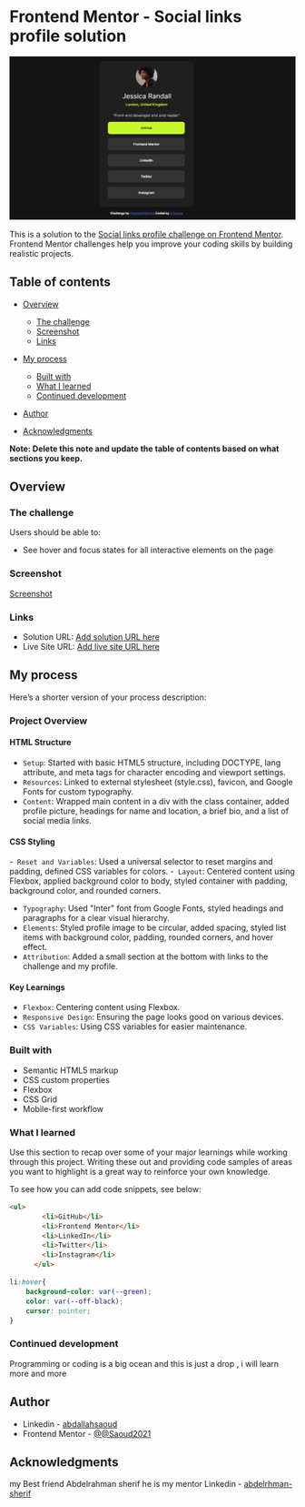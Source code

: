 # Frontend Mentor - Social links profile solution
![Design preview for the social links profile coding challenge](./design/screenshot.png)

This is a solution to the [Social links profile challenge on Frontend Mentor](https://www.frontendmentor.io/challenges/social-links-profile-UG32l9m6dQ). Frontend Mentor challenges help you improve your coding skills by building realistic projects. 

## Table of contents

- [Overview](#overview)
  - [The challenge](#the-challenge)
  - [Screenshot](#screenshot)
  - [Links](#links)
- [My process](#my-process)
  - [Built with](#built-with)
  - [What I learned](#what-i-learned)
  - [Continued development](#continued-development)

- [Author](#author)
- [Acknowledgments](#acknowledgments)

**Note: Delete this note and update the table of contents based on what sections you keep.**

## Overview

### The challenge

Users should be able to:

- See hover and focus states for all interactive elements on the page

### Screenshot

[Screenshot]


### Links

- Solution URL: [Add solution URL here](https://your-solution-url.com)
- Live Site URL: [Add live site URL here](https://your-live-site-url.com)

## My process

Here’s a shorter version of your process description:

### Project Overview
#### HTML Structure
- `Setup`: Started with basic HTML5 structure, including DOCTYPE, lang attribute, and meta tags for character encoding and viewport settings.
- `Resources`: Linked to external stylesheet (style.css), favicon, and Google Fonts for custom typography.
- `Content`: Wrapped main content in a div with the class container, added profile picture, headings for name and location, a brief bio, and a list of social media links.
#### CSS Styling
-` Reset and Variables`: Used a universal selector to reset margins and padding, defined CSS variables for colors.
-` Layout`: Centered content using Flexbox, applied background color to body, styled container with padding, background color, and rounded corners.
- `Typography`: Used "Inter" font from Google Fonts, styled headings and paragraphs for a clear visual hierarchy.
- `Elements`: Styled profile image to be circular, added spacing, styled list items with background color, padding, rounded corners, and hover effect.
- `Attribution`: Added a small section at the bottom with links to the challenge and my profile.
#### Key Learnings
- `Flexbox`: Centering content using Flexbox.
- `Responsive Design`: Ensuring the page looks good on various devices.
- `CSS Variables`: Using CSS variables for easier maintenance.

### Built with

- Semantic HTML5 markup
- CSS custom properties
- Flexbox
- CSS Grid
- Mobile-first workflow

### What I learned

Use this section to recap over some of your major learnings while working through this project. Writing these out and providing code samples of areas you want to highlight is a great way to reinforce your own knowledge.

To see how you can add code snippets, see below:

```html
<ul>
        <li>GitHub</li>
        <li>Frontend Mentor</li>
        <li>LinkedIn</li>
        <li>Twitter</li>
        <li>Instagram</li>
      </ul>
```
```css
li:hover{
    background-color: var(--green);
    color: var(--off-black);
    cursor: pointer;
}
```

### Continued development

Programming or coding is a big ocean and this is just a drop , i will learn more and more 

## Author

- Linkedin - [abdallahsaoud](https://www.linkedin.com/in/abdallahsaoud/)
- Frontend Mentor - [@@Saoud2021](https://www.frontendmentor.io/profile/Saoud2021)

## Acknowledgments

my Best friend Abdelrahman sherif he is my mentor 
Linkedin - [abdelrhman-sherif](https://www.linkedin.com/in/abdelrhman-sherif/)


[Screenshot]: ./design/screenshot.png
